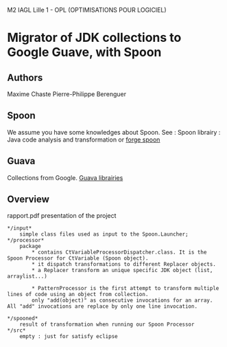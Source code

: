 M2 IAGL Lille 1 - OPL (OPTIMISATIONS POUR LOGICIEL)

Migrator of JDK collections to Google Guave, with Spoon
====================

Authors
---------------------
Maxime Chaste
Pierre-Philippe Berenguer

Spoon
---------------------
We assume you have some knowledges about Spoon.
See :
Spoon librairy : Java code analysis and transformation
or
[forge spoon](http://spoon.gforge.inria.fr/)

Guava
---------------------
Collections from Google.
[Guava librairies](https://code.google.com/p/guava-libraries/)

Overview
---------------------
rapport.pdf
	presentation of the project

	*/input*
		simple class files used as input to the Spoon.Launcher;
	*/processor*
		package
			* contains CtVariableProcessorDispatcher.class. It is the Spoon Processor for CtVariable (Spoon object).
			* it dispatch transformations to different Replacer objects.
			* a Replacer transform an unique specific JDK object (list, arraylist...)

			* PatternProcessor is the first attempt to transform multiple lines of code using an object from collection.
			only "add(object)" as consecutive invocations for an array. All "add" invocations are replace by only one line invocation.
			
	*/spooned*
		result of transformation when running our Spoon Processor
	*/src*
		empty : just for satisfy eclipse
	
	
